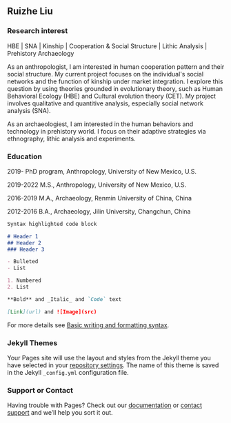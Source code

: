 ## Ruizhe Liu

### Research interest 

HBE | SNA | Kinship | Cooperation & Social Structure | Lithic Analysis | Prehistory Archaeology

As an anthropologist, I am interested in human cooperation pattern and their social structure. My current project focuses on the individual's social networks and the function of kinship under market integration. I explore this question by using theories grounded in evolutionary theory, such as Human Behavioral Ecology (HBE) and Cultural evolution theory (CET). My project involves qualitative and quantitive analysis, especially social network analysis (SNA). 

As an archaeologiest, I am interested in the human behaviors and technology in prehistory world. I focus on their adaptive strategies via ethnography, lithic analysis and experiments. 

### Education 

2019-      PhD program, Anthropology, University of New Mexico, U.S.

2019-2022  M.S., Anthropology, University of New Mexico, U.S.

2016-2019  M.A., Archaeology, Renmin University of China, China

2012-2016  B.A., Archaeology, Jilin University, Changchun, China



```markdown
Syntax highlighted code block

# Header 1
## Header 2
### Header 3

- Bulleted
- List

1. Numbered
2. List

**Bold** and _Italic_ and `Code` text

[Link](url) and ![Image](src)
```

For more details see [Basic writing and formatting syntax](https://docs.github.com/en/github/writing-on-github/getting-started-with-writing-and-formatting-on-github/basic-writing-and-formatting-syntax).

### Jekyll Themes

Your Pages site will use the layout and styles from the Jekyll theme you have selected in your [repository settings](https://github.com/rzliu37/rzliu37.github.io/settings/pages). The name of this theme is saved in the Jekyll `_config.yml` configuration file.

### Support or Contact

Having trouble with Pages? Check out our [documentation](https://docs.github.com/categories/github-pages-basics/) or [contact support](https://support.github.com/contact) and we’ll help you sort it out.
